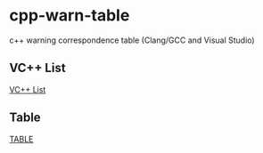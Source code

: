 # cpp-warn-table

c++ warning correspondence table (Clang/GCC and Visual Studio)

## VC++ List

[VC++ List](./VCLIST.md)

## Table

[TABLE](./TABLE.rst)
